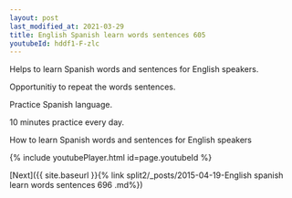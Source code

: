 ```yaml
---
layout: post
last_modified_at: 2021-03-29
title: English Spanish learn words sentences 605 
youtubeId: hddf1-F-zlc
---
```

 
 
Helps to learn Spanish words and sentences for English speakers.

Opportunitiy to repeat the words sentences. 

Practice Spanish language. 
 
10 minutes practice every day. 
 
How to learn Spanish words and sentences for English speakers 
 
{% include youtubePlayer.html id=page.youtubeId %}
 
 
[Next]({{ site.baseurl }}{% link  split2/_posts/2015-04-19-English spanish learn words sentences 696 .md%})
 
